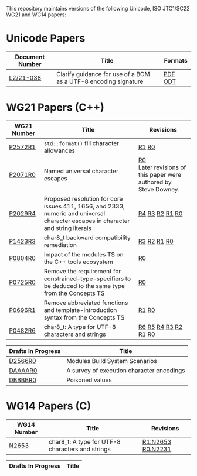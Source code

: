 This repository maintains versions of the following
Unicode, ISO JTC1/SC22 WG21 and WG14 papers:


# Unicode Papers

Document Number    | Title | Formats
------------------ | ----- | -------
[L2/21-038][]      | Clarify guidance for use of a BOM as a UTF-8 encoding signature | [PDF][L2/21-038-PDF] [ODT][L2/21-038-ODT]


# WG21 Papers (C++)

WG21 Number        | Title | Revisions
------------------ | ----- | ----
[P2572R1][]        | `std::format()` fill character allowances | [R1][P2572R1] [R0][P2572R0]
[P2071R0][]        | Named universal character escapes | [R0][P2071R0]<br/>Later revisions of this paper were authored by Steve Downey.
[P2029R4][]        | Proposed resolution for core issues 411, 1656, and 2333; numeric and universal character escapes in character and string literals | [R4][P2029R4] [R3][P2029R3] [R2][P2029R2] [R1][P2029R1] [R0][P2029R0]
[P1423R3][]        | char8\_t backward compatibility remediation | [R3][P1423R3] [R2][P1423R2] [R1][P1423R1] [R0][P1423R0]
[P0804R0][]        | Impact of the modules TS on the C++ tools ecosystem | [R0][P0804R0]
[P0725R0][]        | Remove the requirement for constrained-type-specifiers to be deduced to the same type from the Concepts TS | [R0][P0725R0]
[P0696R1][]        | Remove abbreviated functions and template-introduction syntax from the Concepts TS | [R1][P0696R1] [R0][P0696R0]
[P0482R6][]        | char8\_t: A type for UTF-8 characters and strings | [R6][P0482R6] [R5][P0482R5] [R4][P0482R4] [R3][P0482R3] [R2][P0482R2] [R1][P0482R1] [R0][P0482R0]

Drafts In Progress | Title
------------------ | -----
[D2566R0][]        | Modules Build System Scenarios
[DAAAAR0][]        | A survey of execution character encodings
[DBBBBR0][]        | Poisoned values


# WG14 Papers (C)

WG14 Number        | Title | Revisions
------------------ | ----- | ----
[N2653][]          | char8\_t: A type for UTF-8 characters and strings | [R1:N2653][N2653] [R0:N2231][N2231]

Drafts In Progress | Title
------------------ | -----


[L2/21-038]: https://rawcdn.githack.com/tahonermann/std-proposals/987667432726b9d9b748084e0c0f0cc114e3b408/Unicode-BOM-guidance.pdf
[L2/21-038-PDF]: https://rawcdn.githack.com/tahonermann/std-proposals/987667432726b9d9b748084e0c0f0cc114e3b408/Unicode-BOM-guidance.pdf
[L2/21-038-ODT]: https://rawcdn.githack.com/tahonermann/std-proposals/987667432726b9d9b748084e0c0f0cc114e3b408/Unicode-BOM-guidance.odt
[N2231]: https://rawcdn.githack.com/tahonermann/std-proposals/987667432726b9d9b748084e0c0f0cc114e3b408/n2231.html
[N2653]: https://rawcdn.githack.com/tahonermann/std-proposals/987667432726b9d9b748084e0c0f0cc114e3b408/n2653.html
[P0482R0]: https://rawcdn.githack.com/tahonermann/std-proposals/987667432726b9d9b748084e0c0f0cc114e3b408/p0482r0.html
[P0482R1]: https://rawcdn.githack.com/tahonermann/std-proposals/987667432726b9d9b748084e0c0f0cc114e3b408/p0482r1.html
[P0482R2]: https://rawcdn.githack.com/tahonermann/std-proposals/987667432726b9d9b748084e0c0f0cc114e3b408/p0482r2.html
[P0482R3]: https://rawcdn.githack.com/tahonermann/std-proposals/987667432726b9d9b748084e0c0f0cc114e3b408/p0482r3.html
[P0482R4]: https://rawcdn.githack.com/tahonermann/std-proposals/987667432726b9d9b748084e0c0f0cc114e3b408/p0482r4.html
[P0482R5]: https://rawcdn.githack.com/tahonermann/std-proposals/987667432726b9d9b748084e0c0f0cc114e3b408/p0482r5.html
[P0482R6]: https://rawcdn.githack.com/tahonermann/std-proposals/987667432726b9d9b748084e0c0f0cc114e3b408/p0482r6.html
[P0696R0]: https://rawcdn.githack.com/tahonermann/std-proposals/987667432726b9d9b748084e0c0f0cc114e3b408/p0696r0.html
[P0696R1]: https://rawcdn.githack.com/tahonermann/std-proposals/987667432726b9d9b748084e0c0f0cc114e3b408/p0696r1.html
[P0725R0]: https://rawcdn.githack.com/tahonermann/std-proposals/987667432726b9d9b748084e0c0f0cc114e3b408/p0725r0.html
[P0804R0]: https://rawcdn.githack.com/tahonermann/std-proposals/987667432726b9d9b748084e0c0f0cc114e3b408/p0804r0.html
[P1423R0]: https://rawcdn.githack.com/tahonermann/std-proposals/987667432726b9d9b748084e0c0f0cc114e3b408/p1423r0.html
[P1423R1]: https://rawcdn.githack.com/tahonermann/std-proposals/987667432726b9d9b748084e0c0f0cc114e3b408/p1423r1.html
[P1423R2]: https://rawcdn.githack.com/tahonermann/std-proposals/987667432726b9d9b748084e0c0f0cc114e3b408/p1423r2.html
[P1423R3]: https://rawcdn.githack.com/tahonermann/std-proposals/987667432726b9d9b748084e0c0f0cc114e3b408/p1423r3.html
[P2029R0]: https://rawcdn.githack.com/tahonermann/std-proposals/987667432726b9d9b748084e0c0f0cc114e3b408/p2029r0.html
[P2029R1]: https://rawcdn.githack.com/tahonermann/std-proposals/987667432726b9d9b748084e0c0f0cc114e3b408/p2029r1.html
[P2029R2]: https://rawcdn.githack.com/tahonermann/std-proposals/987667432726b9d9b748084e0c0f0cc114e3b408/p2029r2.html
[P2029R3]: https://rawcdn.githack.com/tahonermann/std-proposals/987667432726b9d9b748084e0c0f0cc114e3b408/p2029r3.html
[P2029R4]: https://rawcdn.githack.com/tahonermann/std-proposals/987667432726b9d9b748084e0c0f0cc114e3b408/p2029r4.html
[P2071R0]: https://rawcdn.githack.com/tahonermann/std-proposals/987667432726b9d9b748084e0c0f0cc114e3b408/p2071r0.html
[P2572R0]: https://rawcdn.githack.com/tahonermann/std-proposals/fd0f168775e74ff65fbf2a9ba8fc51e7f33b379a/p2572r0.html
[P2572R1]: https://rawcdn.githack.com/tahonermann/std-proposals/c49eb9bbdd2082f343b0f76475e3a29c2219af1b/p2572r1.html
[DAAAAR0]: https://raw.githack.com/tahonermann/std-proposals/master/daaaar0-exec-char-encoding-survey.html
[DBBBBR0]: https://raw.githack.com/tahonermann/std-proposals/master/dbbbbr0-poisoned-values.html
[D2566R0]: https://raw.githack.com/tahonermann/std-proposals/master/d2566r0.html
